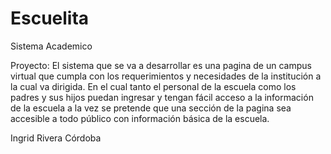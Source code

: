 # Escuelita
Sistema Academico

Proyecto:  El sistema que se va a desarrollar es una pagina de un campus virtual que cumpla con los requerimientos y necesidades de la institución a la cual va dirigida. En el cual tanto el personal de la escuela como los padres y sus hijos puedan ingresar y tengan fácil acceso a la información de la escuela a la vez se pretende que una sección de la pagina sea accesible a todo público con información básica de la escuela.

Ingrid Rivera Córdoba
